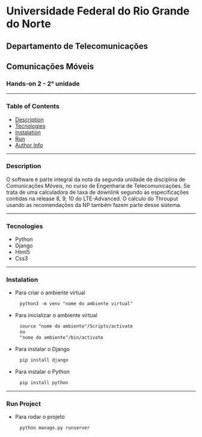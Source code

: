 # Universidade Federal do Rio Grande do Norte
## Departamento de Telecomunicações
## Comunicações Móveis
### Hands-on 2 - 2° unidade
---
### Table of Contents

- [Description](#description)
- [Tecnologies](#tecnologies)
- [Instalation](#instalation)
- [Run](#run)
- [Author Info](#author-info)

---

### Description
O software é parte integral da nota da segunda unidade de disciplina de Comunicações Móveis, no curso de Engenharia de Telecomunicações. Se trata de uma calculadora de taxa de downlink segundo as especificações contidas na release 8, 9, 10 do LTE-Advanced. O calculo do Throuput usando as recomendações da NP também fazem parte desse sistema.

---

### Tecnologies

- Python
- Django
- Html5
- Css3

---

### Instalation

- Para criar o ambiente virtual
```html
     python3 -m venv "nome do ambiente virtual"
```
- Para inicializar o ambiente virtual
```html
     source "nome do ambiente"/Scripts/activate 
     ou 
     "nome do ambiente"/bin/activate
```
- Para instalar o Django
```html
     pip install django
````
- Para instalar o Python
```html
     pip install python
```
---

### Run Project

- Para rodar o projeto
```html
     python manage.py runserver
```
